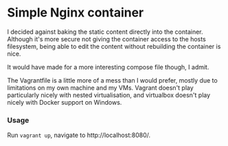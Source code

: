 # Simple Nginx container

I decided against baking the static content directly into the container. Although it's more secure not giving the container access to the hosts filesystem, being able to edit the content without rebuilding the container is nice.

It would have made for a more interesting compose file though, I admit.

The Vagrantfile is a little more of a mess than I would prefer, mostly due to limitations on my own machine and my VMs. Vagrant doesn't play particularly nicely with nested virtualisation, and virtualbox doesn't play nicely with Docker support on Windows.

### Usage

Run `vagrant up`, navigate to http://localhost:8080/.